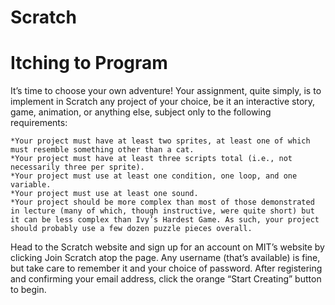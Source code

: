 # Scratch
# Itching to Program

It’s time to choose your own adventure! Your assignment, quite simply, is to implement in Scratch any project of your choice, be it an interactive story, game, animation, or anything else, subject only to the following requirements:

    *Your project must have at least two sprites, at least one of which must resemble something other than a cat.
    *Your project must have at least three scripts total (i.e., not necessarily three per sprite).
    *Your project must use at least one condition, one loop, and one variable.
    *Your project must use at least one sound.
    *Your project should be more complex than most of those demonstrated in lecture (many of which, though instructive, were quite short) but it can be less complex than Ivy’s Hardest Game. As such, your project should probably use a few dozen puzzle pieces overall.

Head to the Scratch website and sign up for an account on MIT’s website by clicking Join Scratch atop the page. Any username (that’s available) is fine, but take care to remember it and your choice of password. After registering and confirming your email address, click the orange “Start Creating” button to begin.
